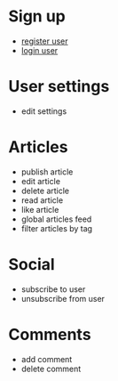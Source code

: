 # Sign up
* [register user](register_user.md)
* [login user](login_user.md)

# User settings
* edit settings

# Articles 
* publish article
* edit article
* delete article
* read article
* like article
* global articles feed
* filter articles by tag

# Social
* subscribe to user
* unsubscribe from user

# Comments 
* add comment
* delete comment